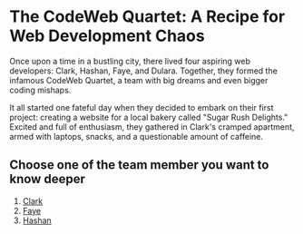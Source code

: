 # The CodeWeb Quartet: A Recipe for Web Development Chaos

Once upon a time in a bustling city, there lived four aspiring web developers: Clark, Hashan, Faye, and Dulara. Together, they formed the infamous CodeWeb Quartet, a team with big dreams and even bigger coding mishaps.

It all started one fateful day when they decided to embark on their first project: creating a website for a local bakery called "Sugar Rush Delights." Excited and full of enthusiasm, they gathered in Clark's cramped apartment, armed with laptops, snacks, and a questionable amount of caffeine.

## Choose one of the team member you want to know deeper

1. [Clark](./clark.md)
2. [Faye](/faye.md)
3. [Hashan](./hashan.md)
